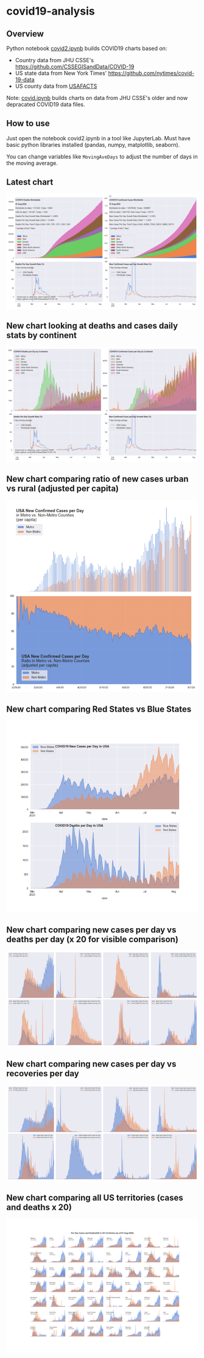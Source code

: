# covid19-analysis

## Overview
Python notebook [covid2.ipynb](https://github.com/danlaw/covid19-analysis/blob/master/covid2.ipynb) builds COVID19 charts based on:
* Country data from JHU CSSE's https://github.com/CSSEGISandData/COVID-19
* US state data from New York Times' https://github.com/nytimes/covid-19-data
* US county data from [USAFACTS](https://usafacts.org/visualizations/coronavirus-covid-19-spread-map/)

Note: [covid.ipynb](https://github.com/danlaw/covid19-analysis/blob/master/covid.ipynb) builds charts on data from JHU CSSE's older and now depracated COVID19 data files.

## How to use
Just open the notebook covid2.ipynb in a tool like JupyterLab. Must have basic python libraries installed (pandas, numpy, matplotlib, seaborn).

You can change variables like ``MovingAveDays`` to adjust the number of days in the moving average.

## Latest chart
![Latest chart](charts/20200807-covid19-chart.png)

## New chart looking at deaths and cases daily stats by continent
![Comparison chart](charts/20200807-covid19-chart-perday.png)

## New chart comparing ratio of new cases urban vs rural (adjusted per capita)
![Urban rural per capita chart](charts/20200807-US-counties-urban-vs-rural-per-capita.png)

## New chart comparing Red States vs Blue States
![Red vs Blue chart](charts/20200807-compare-daily-red-vs-blue-states.png)

## New chart comparing new cases per day vs deaths per day (x 20 for visible comparison)
![Comparison chart](charts/20200807-comparison-chart.png)

## New chart comparing new cases per day vs recoveries per day
![Recovery chart](charts/20200807-comparison-recovery-chart.png)

## New chart comparing all US territories (cases and deaths x 20)
![Territories chart](charts/20200807-compare-US-territories.png)

